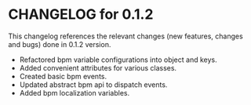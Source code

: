 # CHANGELOG for 0.1.2

This changelog references the relevant changes (new features, changes and bugs) done in 0.1.2 version.

  * Refactored bpm variable configurations into object and keys.
  * Added convenient attributes for various classes.
  * Created basic bpm events.
  * Updated abstract bpm api to dispatch events.
  * Added bpm localization variables.